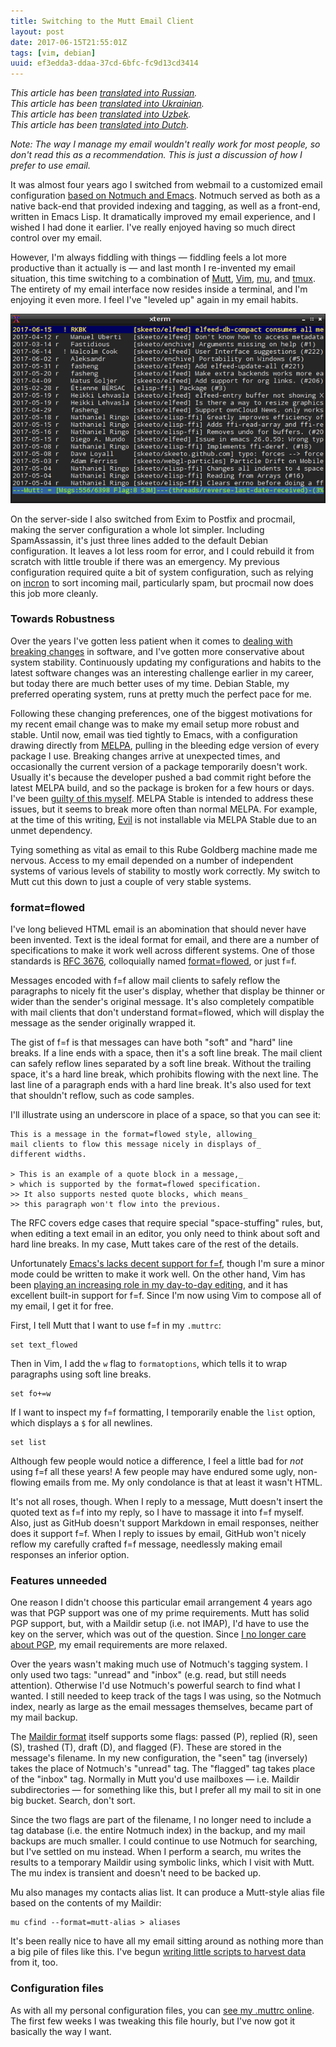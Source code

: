 ```yaml
---
title: Switching to the Mutt Email Client
layout: post
date: 2017-06-15T21:55:01Z
tags: [vim, debian]
uuid: ef3edda3-ddaa-37cd-6bfc-fc9d13cd3414
---
```


*This article has been [translated into Russian][ru].*  
*This article has been [translated into Ukrainian][uk].*  
*This article has been [translated into Uzbek][uz].*  
*This article has been [translated into Dutch][nl].*

*Note: The way I manage my email wouldn't really work for most people,
so don't read this as a recommendation. This is just a discussion of
how I prefer to use email.*

It was almost four years ago I switched from webmail to a customized
email configuration [based on Notmuch and Emacs][gmail]. Notmuch served
as both as a native back-end that provided indexing and tagging, as well
as a front-end, written in Emacs Lisp. It dramatically improved my email
experience, and I wished I had done it earlier. I've really enjoyed
having so much direct control over my email.

However, I'm always fiddling with things — fiddling feels a lot more
productive than it actually is — and last month I re-invented my email
situation, this time switching to a combination of [Mutt][mutt],
[Vim][vim], [mu][mu], and [tmux][tmux]. The entirety of my email
interface now resides inside a terminal, and I'm enjoying it even more.
I feel I've "leveled up" again in my email habits.

[![](/img/screenshot/mutt-thumb.png)](/img/screenshot/mutt.png)

On the server-side I also switched from Exim to Postfix and procmail,
making the server configuration a whole lot simpler. Including
SpamAssassin, it's just three lines added to the default Debian
configuration. It leaves a lot less room for error, and I could rebuild
it from scratch with little trouble if there was an emergency. My
previous configuration required quite a bit of system configuration,
such as relying on [incron][incron] to sort incoming mail, particularly
spam, but procmail now does this job more cleanly.

### Towards Robustness

Over the years I've gotten less patient when it comes to [dealing with
breaking changes][rh] in software, and I've gotten more conservative
about system stability. Continuously updating my configurations and
habits to the latest software changes was an interesting challenge
earlier in my career, but today there are much better uses of my time.
Debian Stable, my preferred operating system, runs at pretty much the
perfect pace for me.

Following these changing preferences, one of the biggest motivations for
my recent email change was to make my email setup more robust and
stable. Until now, email was tied tightly to Emacs, with a configuration
drawing directly from [MELPA][melpa], pulling in the bleeding edge
version of every package I use. Breaking changes arrive at unexpected
times, and occasionally the current version of a package temporarily
doesn't work. Usually it's because the developer pushed a bad commit
right before the latest MELPA build, and so the package is broken for a
few hours or days. I've been [guilty of this myself][guilty]. MELPA
Stable is intended to address these issues, but it seems to break more
often than normal MELPA. For example, at the time of this writing,
[Evil][evil] is not installable via MELPA Stable due to an unmet
dependency.

Tying something as vital as email to this Rube Goldberg machine made me
nervous. Access to my email depended on a number of independent systems
of various levels of stability to mostly work correctly. My switch to
Mutt cut this down to just a couple of very stable systems.

### format=flowed

I've long believed HTML email is an abomination that should never have
been invented. Text is the ideal format for email, and there are a
number of specifications to make it work well across different systems.
One of those standards is [RFC 3676][rfcff], colloquially named
[format=flowed][ff], or just f=f.

Messages encoded with f=f allow mail clients to safely reflow the
paragraphs to nicely fit the user's display, whether that display be
thinner or wider than the sender's original message. It's also
completely compatible with mail clients that don't understand
format=flowed, which will display the message as the sender originally
wrapped it.

The gist of f=f is that messages can have both "soft" and "hard" line
breaks. If a line ends with a space, then it's a soft line break. The
mail client can safely reflow lines separated by a soft line break.
Without the trailing space, it's a hard line break, which prohibits
flowing with the next line. The last line of a paragraph ends with a
hard line break. It's also used for text that shouldn't reflow, such as
code samples.

I'll illustrate using an underscore in place of a space, so that you can
see it:

    This is a message in the format=flowed style, allowing_
    mail clients to flow this message nicely in displays of_
    different widths.

    > This is an example of a quote block in a message,_
    > which is supported by the format=flowed specification.
    >> It also supports nested quote blocks, which means_
    >> this paragraph won't flow into the previous.

The RFC covers edge cases that require special "space-stuffing" rules,
but, when editing a text email in an editor, you only need to think
about soft and hard line breaks. In my case, Mutt takes care of the rest
of the details.

Unfortunately [Emacs's lacks decent support for f=f][emacsff], though
I'm sure a minor mode could be written to make it work well. On the
other hand, Vim has been [playing an increasing role in my day-to-day
editing][tt], and it has excellent built-in support for f=f. Since I'm
now using Vim to compose all of my email, I get it for free.

First, I tell Mutt that I want to use f=f in my `.muttrc`:

    set text_flowed

Then in Vim, I add the `w` flag to `formatoptions`, which tells it to
wrap paragraphs using soft line breaks.

    set fo+=w

If I want to inspect my f=f formatting, I temporarily enable the `list`
option, which displays a `$` for all newlines.

    set list

Although few people would notice a difference, I feel a little bad for
*not* using f=f all these years! A few people may have endured some
ugly, non-flowing emails from me. My only condolance is that at least it
wasn't HTML.

It's not all roses, though. When I reply to a message, Mutt doesn't
insert the quoted text as f=f into my reply, so I have to massage it
into f=f myself. Also, just as GitHub doesn't support Markdown in email
responses, neither does it support f=f. When I reply to issues by email,
GitHub won't nicely reflow my carefully crafted f=f message, needlessly
making email responses an inferior option.

### Features unneeded

One reason I didn't choose this particular email arrangement 4 years ago
was that PGP support was one of my prime requirements. Mutt has solid
PGP support, but, with a Maildir setup (i.e. not IMAP), I'd have to use
the key on the server, which was out of the question. Since [I no longer
care about PGP][enchive], my email requirements are more relaxed.

Over the years wasn't making much use of Notmuch's tagging system. I
only used two tags: "unread" and "inbox" (e.g. read, but still needs
attention). Otherwise I'd use Notmuch's powerful search to find what I
wanted. I still needed to keep track of the tags I was using, so the
Notmuch index, nearly as large as the email messages themselves, became
part of my mail backup.

The [Maildir format][maildir] itself supports some flags: passed (P),
replied (R), seen (S), trashed (T), draft (D), and flagged (F). These
are stored in the message's filename. In my new configuration, the
"seen" tag (inversely) takes the place of Notmuch's "unread" tag. The
"flagged" tag takes place of the "inbox" tag. Normally in Mutt you'd use
mailboxes — i.e. Maildir subdirectories — for something like this, but I
prefer all my mail to sit in one big bucket. Search, don't sort.

Since the two flags are part of the filename, I no longer need to
include a tag database (i.e. the entire Notmuch index) in the backup,
and my mail backups are much smaller. I could continue to use Notmuch
for searching, but I've settled on mu instead. When I perform a search,
mu writes the results to a temporary Maildir using symbolic links, which
I visit with Mutt. The mu index is transient and doesn't need to be
backed up.

Mu also manages my contacts alias list. It can produce a Mutt-style
alias file based on the contents of my Maildir:

    mu cfind --format=mutt-alias > aliases

It's been really nice to have all my email sitting around as nothing
more than a big pile of files like this. I've begun [writing little
scripts to harvest data][py] from it, too.

### Configuration files

As with all my personal configuration files, you can [see my .muttrc
online][muttrc]. The first few weeks I was tweaking this file hourly,
but I've now got it basically the way I want.


[emacsff]: https://www.emacswiki.org/emacs/GnusFormatFlowed
[enchive]: /blog/2017/03/12/
[evil]: https://github.com/emacs-evil/evil
[ff]: https://joeclark.org/ffaq.html
[gmail]: /blog/2013/09/03/
[guilty]: https://github.com/skeeto/elfeed/issues/202
[incron]: http://inotify.aiken.cz/?section=incron&page=about
[maildir]: https://cr.yp.to/proto/maildir.html
[melpa]: https://melpa.org/
[mu]: https://www.djcbsoftware.nl/code/mu/
[mutt]: http://www.mutt.org/
[muttrc]: https://github.com/skeeto/dotfiles/blob/master/_muttrc
[nl]: http://www.ncsm.nl/useful#Switching-to-the-Mutt-Email-Client:NL
[py]: https://docs.python.org/3.4/library/email.html
[rfcff]: https://tools.ietf.org/html/rfc3676
[rh]: https://www.youtube.com/watch?v=oyLBGkS5ICk
[ru]: http://howtorecover.me/perehod-na-poctovyi-klient-mutt
[tmux]: https://tmux.github.io/
[tt]: /blog/2017/04/01/
[uk]: http://www.opensourceinitiative.net/edu/Mutt
[uz]: http://getcolorings.com/uz-mutt-email
[vim]: http://www.vim.org/
